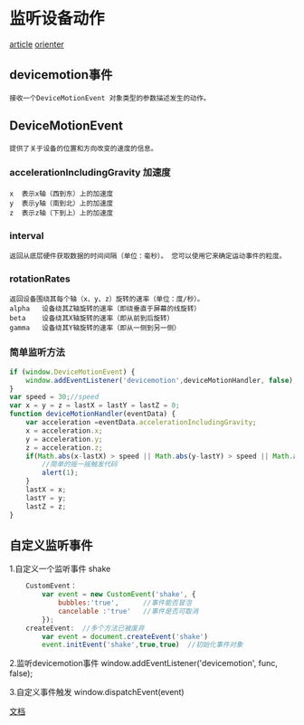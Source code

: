 # 监听设备动作
[article](https://cloud.tencent.com/developer/article/1114209)
[orienter](https://github.com/shrekshrek/orienter/blob/master/orienter.js)

## devicemotion事件

    接收一个DeviceMotionEvent 对象类型的参数描述发生的动作。

## DeviceMotionEvent 

    提供了关于设备的位置和方向改变的速度的信息。

### accelerationIncludingGravity  加速度

    x  表示x轴（西到东）上的加速度
    y  表示y轴（南到北）上的加速度
    z  表示z轴（下到上）上的加速度

### interval  

    返回从底层硬件获取数据的时间间隔（单位：毫秒）。 您可以使用它来确定运动事件的粒度。

### rotationRates

    返回设备围绕其每个轴（x、y、z）旋转的速率（单位：度/秒）。
    alpha   设备绕其Z轴旋转的速率（即绕垂直于屏幕的线旋转）
    beta    设备绕其X轴旋转的速率（即从前到后旋转）
    gamma   设备绕其Y轴旋转的速率（即从一侧到另一侧）

### 简单监听方法
```js
if (window.DeviceMotionEvent) { 
    window.addEventListener('devicemotion',deviceMotionHandler, false);  
} 
var speed = 30;//speed
var x = y = z = lastX = lastY = lastZ = 0;
function deviceMotionHandler(eventData) {  
    var acceleration =eventData.accelerationIncludingGravity;
    x = acceleration.x;
    y = acceleration.y;
    z = acceleration.z;
    if(Math.abs(x-lastX) > speed || Math.abs(y-lastY) > speed || Math.abs(z-lastZ) > speed) {
        //简单的摇一摇触发代码
        alert(1);
    }
    lastX = x;
    lastY = y;
    lastZ = z;
}
```
## 自定义监听事件

1.自定义一个监听事件 shake  

```js
    CustomEvent：
        var event = new CustomEvent('shake', {
            bubbles:'true',      //事件能否冒泡
            cancelable :'true'   //事件是否可取消
        });
    createEvent:  //多个方法已被废弃
        var event = document.createEvent('shake')
        event.initEvent('shake',true,true)  //初始化事件对象
```

2.监听devicemotion事件
    window.addEventListener('devicemotion', func, false);

3.自定义事件触发 
    window.dispatchEvent(event)


[文档](https://w3c.github.io/deviceorientation/)

<!-- 3.window.addEventListen('devicemotion',this,false)
addEventListener绑定object的时候，object如果含有handleEvent方法，事件触发后会执行object的handleEvent方法。 -->
